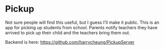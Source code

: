 # Pickup

Not sure people will find this useful, but I guess I'll make it public. This is an app for picking up students from school. Parents notify teachers they have arrived to pick up their child and the teachers bring them out.

Backend is here: https://github.com/harrycheung/PickupServer

